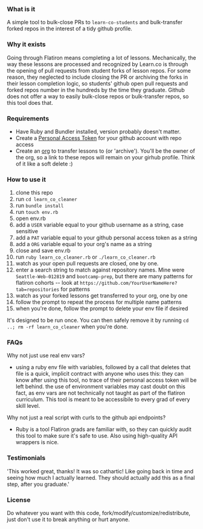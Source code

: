 ### What is it

A simple tool to bulk-close PRs to `learn-co-students` and bulk-transfer forked repos in the interest of a tidy github profile.

### Why it exists

Going through Flatiron means completing a lot of lessons. Mechanically, the way these lessons are processed and recognized by Learn.co is through the opening of pull requests from student forks of lesson repos. For some reason, they neglected to include closing the PR or archiving the forks in their lesson completion logic, so students' github open pull requests and forked repos number in the hundreds by the time they graduate. Github does not offer a way to easily bulk-close repos or bulk-transfer repos, so this tool does that.

### Requirements

- Have Ruby and Bundler installed, version probably doesn't matter.
- Create a [Personal Access Token](https://help.github.com/en/github/authenticating-to-github/creating-a-personal-access-token-for-the-command-line) for your github account with repo access
- Create an [org](https://help.github.com/en/github/setting-up-and-managing-organizations-and-teams/creating-a-new-organization-from-scratch) to transfer lessons to (or 'archive'). You'll be the owner of the org, so a link to these repos will remain on your girhub profile. Think of it like a soft delete :)

### How to use it

1. clone this repo
2. run `cd learn_co_cleaner`
3. run `bundle install`
4. run `touch env.rb` 
5. open env.rb
6. add a `USER` variable equal to your github username as a string, case sensitive
7. add a `PAT` variable equal to your github personal access token as a string
8. add a `ORG` variable equal to your org's name as a string
9. close and save env.rb
10. run `ruby learn_co_cleaner.rb` or `./learn_co_cleaner.rb`
11. watch as your open pull requests are closed, one by one. 
12. enter a search string to match against repository names. Mine were `Seattle-Web-012819` and `bootcamp-prep`, but there are many patterns for flatiron cohorts -- look at `https://github.com/YourUserNameHere?tab=repositories` for patterns
13. watch as your forked lessons get transferred to your org, one by one
14. follow the prompt to repeat the process for multiple name patterns
15. when you're done, follow the prompt to delete your env file if desired

It's designed to be run once. You can then safely remove it by running `cd ..; rm -rf learn_co_cleaner` when you're done.

### FAQs

Why not just use real env vars?
- using a ruby env file with variables, followed by a call that deletes that file is a quick, implicit contract with anyone who uses this: they can know after using this tool, no trace of their personal access token will be left behind. the use of environment variables may cast doubt on this fact, as env vars are not technically not taught as part of the flatiron curriculum. This tool is meant to be accessibile to every grad of every skill level. 

Why not just a real script with curls to the github api endpoints? 
- Ruby is a tool Flatiron grads are familiar with, so they can quickly audit this tool to make sure it's safe to use. Also using high-quality API wrappers is nice.

### Testimonials
'This worked great, thanks!  It was so cathartic!  Like going back in time and seeing how much I actually learned.  They should actually add this as a final step, after you graduate.'

### License

Do whatever you want with this code, fork/modify/customize/redistribute, just don't use it to break anything or hurt anyone.
